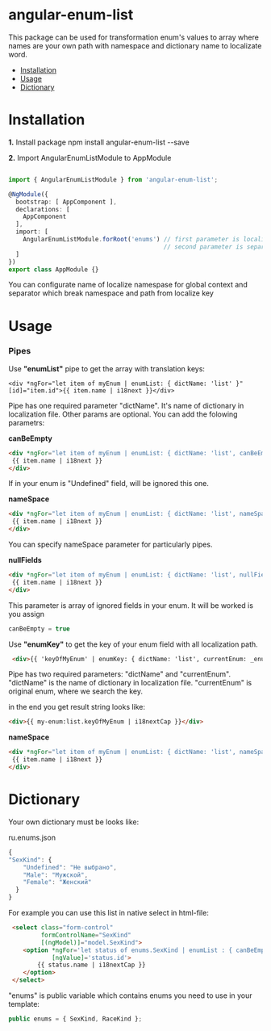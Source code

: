 # angular-enum-list

This package can be used for transformation enum's values to array where names are your own path with namespace and dictionary name to localizate word.



 - [Installation](#installation)
 - [Usage](#usage)
 - [Dictionary](#dictionary)
 
 
# Installation

**1.** Install package
    npm install angular-enum-list --save
    

**2.** Import AngularEnumListModule to AppModule

```typescript

import { AngularEnumListModule } from 'angular-enum-list';

@NgModule({
  bootstrap: [ AppComponent ],
  declarations: [   
    AppComponent
  ],
  import: [
    AngularEnumListModule.forRoot('enums') // first parameter is localization namespace name,
                                           // second parameter is separator, default ':'
  ]
})
export class AppModule {}

```

You can configurate name of localize namespase for global context and separator which break namespace and path from localize key



# Usage

### Pipes

Use **"enumList"** pipe to get the array with translation keys:

    <div *ngFor="let item of myEnum | enumList: { dictName: 'list' }" [id]="item.id">{{ item.name | i18next }}</div>
    
Pipe has one required parameter "dictName". It's name of dictionary in localization file.
Other params are optional. You can add the folowing parametrs:

**canBeEmpty**
```html
<div *ngFor="let item of myEnum | enumList: { dictName: 'list', canBeEmpty: true }" [id]="item.id">
 {{ item.name | i18next }}
</div>
```

If in your enum is "Undefined" field, will be ignored this one.

**nameSpace**
```html
<div *ngFor="let item of myEnum | enumList: { dictName: 'list', nameSpace: 'my-favorite-enums' }" [id]="item.id">
 {{ item.name | i18next }}
</div>
```

You can specify nameSpace parameter for particularly pipes.

**nullFields**
```html
<div *ngFor="let item of myEnum | enumList: { dictName: 'list', nullFields: ['Unknown', 'Undefined'], canBeEmpty: false }" [id]="item.id">
 {{ item.name | i18next }}
</div>
```

This parameter is array of ignored fields in your enum. It will be worked is you assign 
```typescript
canBeEmpty = true
```


Use **"enumKey"** to get the key of your enum field with all localization path.

```html
 <div>{{ 'keyOfMyEnum' | enumKey: { dictName: 'list', currentEnum: _enums.myEnum, nameSpace: "my-enums"} | i18nextCap}}</div>
```

Pipe has  two required parameters: "dictName" and "currentEnum".
"dictName" is the name of dictionary in localization file.
"currentEnum" is original enum, where we search the key.

in the end you get result string looks like:
```html
<div>{{ my-enum:list.keyOfMyEnum | i18nextCap }}</div>
```


**nameSpace**
```html
<div *ngFor="let item of myEnum | enumList: { dictName: 'list', nameSpace: 'my-favorite-enums' }" [id]="item.id">
 {{ item.name | i18next }}
</div>
```


# Dictionary

Your own dictionary must be looks like:

ru.enums.json

```typescript
{
"SexKind": {
    "Undefined": "Не выбрано",
    "Male": "Мужской",
    "Female": "Женский"
  }
}
```
 
 For example you can use this list in native select in html-file:
```html
 <select class="form-control" 
         formControlName="SexKind" 
         [(ngModel)]="model.SexKind">
    <option *ngFor='let status of enums.SexKind | enumList : { canBeEmpty: false, dictName: "SexKind" }'
            [ngValue]='status.id'>
        {{ status.name | i18nextCap }}
    </option>
 </select>
```
"enums" is public variable which contains enums you need to use in your template:

```typescript 
public enums = { SexKind, RaceKind };
```
